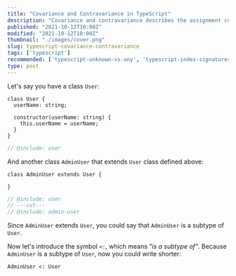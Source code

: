 ```yaml
---
title: "Covariance and Contravariance in TypeScript"
description: "Covariance and contravariance describes the assignment compatiblity between types in TypeScript."
published: "2021-10-12T10:00Z"
modified: "2021-10-12T10:00Z"
thumbnail: "./images/cover.png"
slug: typescript-covariance-contravariance
tags: ['typescript']
recommended: ['typescript-unknown-vs-any', 'typescript-index-signatures']
type: post
---
```


Let's say you have a class `User`:

```twoslash include user
class User {
  userName: string;

  constructor(userName: string) { 
    this.userName = userName;
  }
}
```

```ts twoslash
// @include: user
```

And another class `AdminUser` that extends `User` class defined above:

```twoslash include admin-user
class AdminUser extends User {

}
```

```ts twoslash
// @include: user
// ---cut---
// @include: admin-user
```

Since `AdminUser` extends `User`, you could say that `AdminUser` is a subtype of `User`.  

Now let's introduce the symbol `<:`, which means *"is a subtype of"*. Because `AdminUser` is a subtype of `User`, now you could write shorter:

```
AdminUser <: User
```


